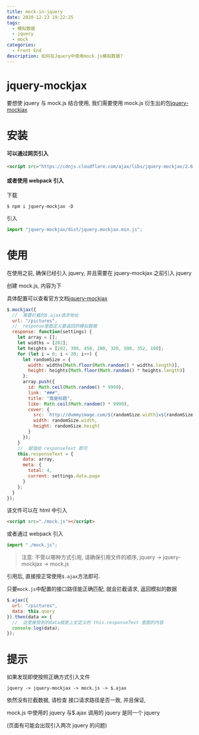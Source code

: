 ```yaml
---
title: mock-in-jquery
date: 2020-12-23 19:22:25
tags:
  - 模拟数据
  - jquery
  - mock
categories:
  - Front End
description: 如何在Jquery中使用mock.js模拟数据?
---
```


# jquery-mockjax

要想使 jquery 与 mock.js 结合使用, 我们需要使用 mock.js 衍生出的包[jquery-mockjax](https://github.com/jakerella/jquery-mockjax)

# 安装

#### 可以通过网页引入

```html
<script src="https://cdnjs.cloudflare.com/ajax/libs/jquery-mockjax/2.6.0/jquery.mockjax.min.js"></script>
```

#### 或者使用 webpack 引入

下载

```shell script
$ npm i jquery-mockjax -D
```

引入

```js
import "jquery-mockjax/dist/jquery.mockjax.min.js";
```

# 使用

在使用之前, 确保已经引入 jquery, 并且需要在 jquery-mockjax 之前引入 jquery

创建 mock.js, 内容为下

具体配置可以查看官方文档[jquery-mockjax](https://github.com/jakerella/jquery-mockjax)

```javascript
$.mockjax({
  //  需要拦截的$.ajax请求地址
  url: "/pictures",
  //  response里面定义要返回的模拟数据
  response: function(settings) {
    let array = [];
    let widths = [282];
    let heights = [282, 390, 450, 200, 320, 500, 352, 100];
    for (let i = 0; i < 20; i++) {
      let randomSize = {
        width: widths[Math.floor(Math.random() * widths.length)],
        height: heights[Math.floor(Math.random() * heights.length)]
      };
      array.push({
        id: Math.ceil(Math.random() * 9999),
        link: "###",
        title: "我是标题",
        like: Math.ceil(Math.random() * 9999),
        cover: {
          src: `http://dummyimage.com/${randomSize.width}x${randomSize.height}`,
          width: randomSize.width,
          height: randomSize.height
        }
      });
    }
    //  赋值给 responseText 即可
    this.responseText = {
      data: array,
      meta: {
        total: 4,
        current: settings.data.page
      }
    };
  }
});
```

该文件可以在 html 中引入

```html
<script src="./mock.js"></script>
```

或者通过 webpack 引入

```javascript
import "./mock.js";
```

> 注意: 不管以哪种方式引用, 请确保引用文件的顺序, jquery -> jquery-mockjax -> mock.js

引用后, 直接按正常使用`$.ajax`方法即可.

只要`mock.js`中配置的接口路径能正确匹配, 就会拦截请求, 返回模拟的数据

```javascript
$.ajax({
  url: "/pictures",
  data: this.query
}).then(data => {
  //  这里接受到的data就是上文定义的 this.responseText 里面的内容
  console.log(data);
});
```

# 提示

如果发现即使按照正确方式引入文件

`jquery -> jquery-mockjax -> mock.js -> $.ajax`

依然没有拦截数据, 请检查 接口请求路径是否一致, 并且保证,

mock.js 中使用的 jquery 与\$.ajax 调用的 jquery 是同一个 jquery

(页面有可能会出现引入两次 jquery 的问题)
